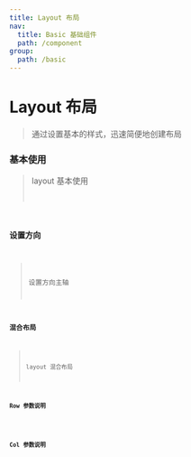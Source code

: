 ```yaml
---
title: Layout 布局
nav:
  title: Basic 基础组件
  path: /component
group:
  path: /basic
---
```


# Layout 布局

> 通过设置基本的样式，迅速简便地创建布局

### 基本使用

> layout 基本使用 <code src="./demo/index1.tsx" />

### 设置方向

> 设置方向主轴 <code src="./demo/index2.tsx" />

### 混合布局

> layout 混合布局 <code src="./demo/index3.tsx" />

### Row 参数说明

<API src="./Row/index.tsx" />

### Col 参数说明

<API src="./Col/index.tsx" />
